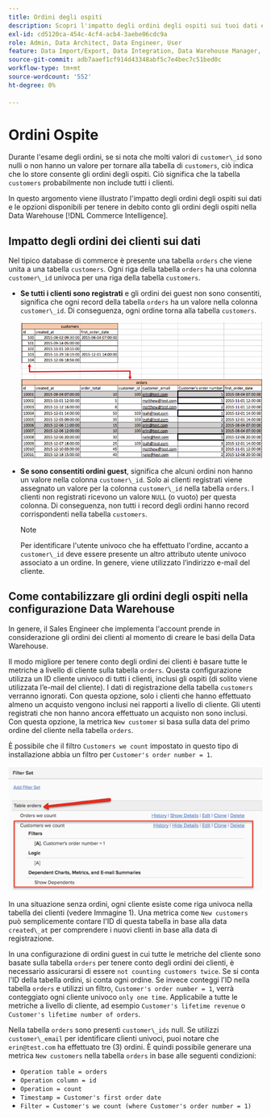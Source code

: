 ```yaml
---
title: Ordini degli ospiti
description: Scopri l'impatto degli ordini degli ospiti sui tuoi dati e quali opzioni hai per tenere in debito conto gli ordini degli ospiti nella tua  [!DNL Commerce Intelligence] Data Warehouse.
exl-id: cd5120ca-454c-4cf4-acb4-3aebe06cdc9a
role: Admin, Data Architect, Data Engineer, User
feature: Data Import/Export, Data Integration, Data Warehouse Manager, Commerce Tables
source-git-commit: adb7aaef1cf914d43348abf5c7e4bec7c51bed0c
workflow-type: tm+mt
source-wordcount: '552'
ht-degree: 0%

---
```


# Ordini Ospite

Durante l&#39;esame degli ordini, se si nota che molti valori di `customer\_id` sono nulli o non hanno un valore per tornare alla tabella di `customers`, ciò indica che lo store consente gli ordini degli ospiti. Ciò significa che la tabella `customers` probabilmente non include tutti i clienti.

In questo argomento viene illustrato l&#39;impatto degli ordini degli ospiti sui dati e le opzioni disponibili per tenere in debito conto gli ordini degli ospiti nella Data Warehouse [!DNL Commerce Intelligence].

## Impatto degli ordini dei clienti sui dati

Nel tipico database di commerce è presente una tabella `orders` che viene unita a una tabella `customers`. Ogni riga della tabella `orders` ha una colonna `customer\_id` univoca per una riga della tabella `customers`.

* **Se tutti i clienti sono registrati** e gli ordini dei guest non sono consentiti, significa che ogni record della tabella `orders` ha un valore nella colonna `customer\_id`. Di conseguenza, ogni ordine torna alla tabella `customers`.

  ![](../../assets/guest-orders-4.png)

* **Se sono consentiti ordini guest**, significa che alcuni ordini non hanno un valore nella colonna `customer\_id`. Solo ai clienti registrati viene assegnato un valore per la colonna `customer\_id` nella tabella `orders`. I clienti non registrati ricevono un valore `NULL` (o vuoto) per questa colonna. Di conseguenza, non tutti i record degli ordini hanno record corrispondenti nella tabella `customers`.

  >[!NOTE]
  >
  >Per identificare l&#39;utente univoco che ha effettuato l&#39;ordine, accanto a `customer\_id` deve essere presente un altro attributo utente univoco associato a un ordine. In genere, viene utilizzato l’indirizzo e-mail del cliente.

## Come contabilizzare gli ordini degli ospiti nella configurazione Data Warehouse

In genere, il Sales Engineer che implementa l&#39;account prende in considerazione gli ordini dei clienti al momento di creare le basi della Data Warehouse.

Il modo migliore per tenere conto degli ordini dei clienti è basare tutte le metriche a livello di cliente sulla tabella `orders`. Questa configurazione utilizza un ID cliente univoco di tutti i clienti, inclusi gli ospiti (di solito viene utilizzata l’e-mail del cliente). I dati di registrazione della tabella `customers` verranno ignorati. Con questa opzione, solo i clienti che hanno effettuato almeno un acquisto vengono inclusi nei rapporti a livello di cliente. Gli utenti registrati che non hanno ancora effettuato un acquisto non sono inclusi. Con questa opzione, la metrica `New customer` si basa sulla data del primo ordine del cliente nella tabella `orders`.

È possibile che il filtro `Customers we count` impostato in questo tipo di installazione abbia un filtro per `Customer's order number = 1`.

![](../../assets/guest-orders-filter-set.png)

In una situazione senza ordini, ogni cliente esiste come riga univoca nella tabella dei clienti (vedere Immagine 1). Una metrica come `New customers` può semplicemente contare l&#39;ID di questa tabella in base alla data `created\_at` per comprendere i nuovi clienti in base alla data di registrazione.

In una configurazione di ordini guest in cui tutte le metriche del cliente sono basate sulla tabella `orders` per tenere conto degli ordini dei clienti, è necessario assicurarsi di essere `not counting customers twice`. Se si conta l&#39;ID della tabella ordini, si conta ogni ordine. Se invece conteggi l&#39;ID nella tabella `orders` e utilizzi un filtro, `Customer's order number = 1`, verrà conteggiato ogni cliente univoco `only one time`. Applicabile a tutte le metriche a livello di cliente, ad esempio `Customer's lifetime revenue` o `Customer's lifetime number of orders`.

Nella tabella `orders` sono presenti `customer\_ids` null. Se utilizzi `customer\_email` per identificare clienti univoci, puoi notare che `erin@test.com` ha effettuato tre (3) ordini. È quindi possibile generare una metrica `New customers` nella tabella `orders` in base alle seguenti condizioni:

* `Operation table = orders`
* `Operation column = id`
* `Operation = count`
* `Timestamp = Customer's first order date`
* `Filter = Customer's we count (where Customer's order number = 1)`
